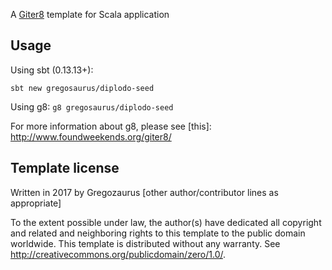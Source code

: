 A [Giter8][g8] template for Scala application

Usage
----------------

Using sbt (0.13.13+):

`sbt new gregosaurus/diplodo-seed`

Using g8:
`g8 gregosaurus/diplodo-seed`

For more information about g8, please see [this]: http://www.foundweekends.org/giter8/

Template license
----------------
Written in 2017 by Gregozaurus
[other author/contributor lines as appropriate]

To the extent possible under law, the author(s) have dedicated all copyright and related
and neighboring rights to this template to the public domain worldwide.
This template is distributed without any warranty. See <http://creativecommons.org/publicdomain/zero/1.0/>.

[g8]: http://www.foundweekends.org/giter8/
